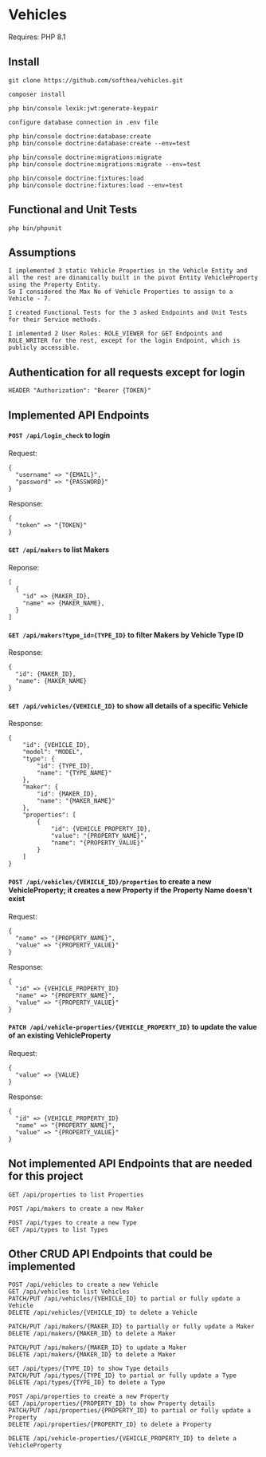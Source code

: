 # Vehicles

Requires: PHP 8.1

## Install

```
git clone https://github.com/softhea/vehicles.git

composer install

php bin/console lexik:jwt:generate-keypair

configure database connection in .env file

php bin/console doctrine:database:create
php bin/console doctrine:database:create --env=test

php bin/console doctrine:migrations:migrate
php bin/console doctrine:migrations:migrate --env=test

php bin/console doctrine:fixtures:load
php bin/console doctrine:fixtures:load --env=test
```

## Functional and Unit Tests

```
php bin/phpunit
```

## Assumptions

```
I implemented 3 static Vehicle Properties in the Vehicle Entity and all the rest are dinamically built in the pivot Entity VehicleProperty using the Property Entity. 
So I considered the Max No of Vehicle Properties to assign to a Vehicle - 7.

I created Functional Tests for the 3 asked Endpoints and Unit Tests for their Service methods.

I imlemented 2 User Roles: ROLE_VIEWER for GET Endpoints and ROLE_WRITER for the rest, except for the login Endpoint, which is publicly accessible.
```

## Authentication for all requests except for login

```
HEADER "Authorization": "Bearer {TOKEN}"
```

## Implemented API Endpoints


#### ```POST /api/login_check``` to login 
Request:
```
{
  "username" => "{EMAIL}",
  "password" => "{PASSWORD}"
}
```
Response:
```
{
  "token" => "{TOKEN}"
}
```

#### ```GET /api/makers``` to list Makers 
Reponse:
```
[
  {
    "id" => {MAKER_ID},
    "name" => {MAKER_NAME},
  }
]
```

#### ```GET /api/makers?type_id={TYPE_ID}``` to filter Makers by Vehicle Type ID
Response:
```
{
  "id": {MAKER_ID},
  "name": {MAKER_NAME}
}
```

#### ```GET /api/vehicles/{VEHICLE_ID}``` to show all details of a specific Vehicle
Response:
```
{
    "id": {VEHICLE_ID},
    "model": "MODEL",
    "type": {
        "id": {TYPE_ID},
        "name": "{TYPE_NAME}"
    },
    "maker": {
        "id": {MAKER_ID},
        "name": "{MAKER_NAME}"
    },
    "properties": [
        {
            "id": {VEHICLE_PROPERTY_ID},
            "value": "{PROPERTY_NAME}",
            "name": "{PROPERTY_VALUE}"
        }
    ]
}
```

#### ```POST /api/vehicles/{VEHICLE_ID}/properties``` to create a new VehicleProperty; it creates a new Property if the Property Name doesn't exist
Request:
```
{
  "name" => "{PROPERTY_NAME}",
  "value" => "{PROPERTY_VALUE}"
}
```
Response:
```
{
  "id" => {VEHICLE_PROPERTY_ID}
  "name" => "{PROPERTY_NAME}",
  "value" => "{PROPERTY_VALUE}"
}
```

#### ```PATCH /api/vehicle-properties/{VEHICLE_PROPERTY_ID}``` to update the value of an existing VehicleProperty
Request:
```
{
  "value" => {VALUE}
}
```
Response:
```
{
  "id" => {VEHICLE_PROPERTY_ID}
  "name" => "{PROPERTY_NAME}",
  "value" => "{PROPERTY_VALUE}"
}
```

## Not implemented API Endpoints that are needed for this project

```
GET /api/properties to list Properties

POST /api/makers to create a new Maker

POST /api/types to create a new Type
GET /api/types to list Types
```

## Other CRUD API Endpoints that could be implemented

```
POST /api/vehicles to create a new Vehicle
GET /api/vehicles to list Vehicles
PATCH/PUT /api/vehicles/{VEHICLE_ID} to partial or fully update a Vehicle
DELETE /api/vehicles/{VEHICLE_ID} to delete a Vehicle
```

```
PATCH/PUT /api/makers/{MAKER_ID} to partially or fully update a Maker
DELETE /api/makers/{MAKER_ID} to delete a Maker
```

```
PATCH/PUT /api/makers/{MAKER_ID} to update a Maker
DELETE /api/makers/{MAKER_ID} to delete a Maker
```

```
GET /api/types/{TYPE_ID} to show Type details
PATCH/PUT /api/types/{TYPE_ID} to partial or fully update a Type
DELETE /api/types/{TYPE_ID} to delete a Type
```

```
POST /api/properties to create a new Property
GET /api/properties/{PROPERTY_ID} to show Property details
PATCH/PUT /api/properties/{PROPERTY_ID} to partial or fully update a Property
DELETE /api/properties/{PROPERTY_ID} to delete a Property
```

```
DELETE /api/vehicle-properties/{VEHICLE_PROPERTY_ID} to delete a VehicleProperty
```
